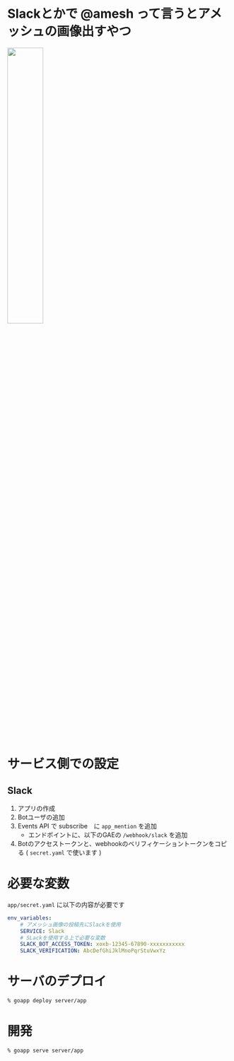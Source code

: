 # Slackとかで @amesh って言うとアメッシュの画像出すやつ

<img width="40%" src="https://user-images.githubusercontent.com/931554/44345661-e5c65a00-a4ce-11e8-96a3-a024b8651183.png" >

# サービス側での設定

## Slack

1. アプリの作成
2. Botユーザの追加
3. Events API で subscribe　に `app_mention` を追加
    - エンドポイントに、以下のGAEの `/webhook/slack` を追加
4. Botのアクセストークンと、webhookのベリフィケーショントークンをコピる ( `secret.yaml` で使います )

# 必要な変数

`app/secret.yaml` に以下の内容が必要です

```yaml
env_variables:
    # アメッシュ画像の投稿先にSlackを使用
    SERVICE: Slack
    # SLackを使用する上で必要な変数
    SLACK_BOT_ACCESS_TOKEN: xoxb-12345-67890-xxxxxxxxxxx
    SLACK_VERIFICATION: AbcDefGhiJklMnoPqrStuVwxYz
```

# サーバのデプロイ

```sh
% goapp deploy server/app
```

# 開発

```sh
% goapp serve server/app
```
